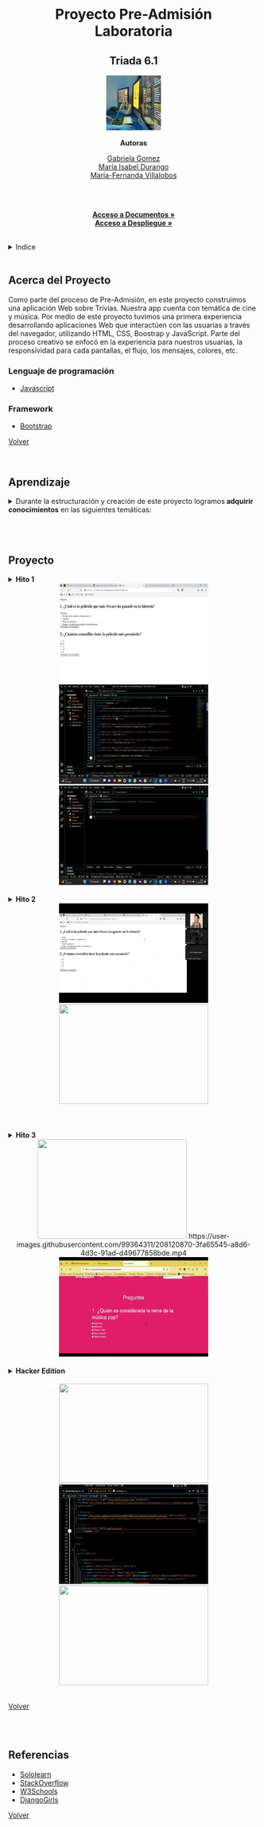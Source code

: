 <div id="volver"></div>

<br/>
<div align="center">

<h1 align="center"><b>Proyecto Pre-Admisión <br/>
 Laboratoria</b></h1>
<h2 align="center">Triada 6.1</h2>
<img src="images/Laboratoria3.jpg" alt="Logo" width="110px" height="110px">

<b>Autoras</b>
<br/>

[Gabriela Gomez](https://github.com/GaabsG)
<br />
[María Isabel Durango](https://github.com/MariaIsaDurango)
<br />
[María-Fernanda Villalobos](https://github.com/MariferVL)

<br/>

  <p align="center">
       </summary>
    <br />
    <a href="https://github.com/MariferVL/Laboratoria6.1"><strong>Acceso a Documentos »</strong></a>
    <br />
     <a href="https://marifervl.github.io/Laboratoria6.1/"><strong>Acceso a Despliegue »</strong></a>
    <br />
 
  </p>
</div>
<br />

<details>
  <summary>Indice</summary>
  <ol>
    <li>
      <a href="#acerca-del-proyecto">Acerca del Proyecto</a>
      <ul>
        <li><a href="#lenguaje-de-programación">Lenguaje de programación </a></li>
      </ul>
    </li>
    <li><a href="#aprendizaje">Aprendizaje</a></li>
    <li><a href="#referencias">Referencias</a></li>
  </ol>
</details>
 <br />

## Acerca del Proyecto

<summary> 
Como parte del proceso de Pre-Admisión, en este proyecto construimos una aplicación Web sobre Trivias. Nuestra app cuenta con temática de cine y música.
Por medio de este proyecto tuvimos una primera experiencia desarrollando aplicaciones Web que interactúen con las usuarias a través del navegador, utilizando HTML, CSS, Boostrap y JavaScript.
Parte del proceso creativo se enfocó en la experiencia para nuestros usuarias, la responsividad para cada pantallas, el flujo, los mensajes, colores, etc.
</summary>

### Lenguaje de programación

- [Javascript](https://www.javascript.com/)

### Framework

- [Bootstrap](https://getbootstrap.com/)

<p align="left"><a href="#volver">Volver</a></p>
 <br />

## Aprendizaje

<details>
  <summary>Durante la estructuración y creación de este proyecto logramos<b> adquirir conocimientos</b>  en las siguientes temáticas:</summary>
  <ul>
  <li> Html </li> 
    <ul>
      <li><a> - [x] Uso de HTML semántico </a></li>
        <ul>
          <li><a> HTML semántico </a></li>
          <li><a> Semantics - MDN Web Docs Glossary </a></li>
        </ul>
    <li><a> - [x] Uso de selectores de CSS </a></li>
      <ul>
        <li> <a> Intro a CSS </a></li>
        <li> <a> CSS selectors - MDN </a></li>
      </ul>
    </ul>
  <br />
  <li> Webb APIs </li>
    <ul>
      <li><a> - [x] Uso de Selectores del DOM </a></li>
        <ul>
          <li> <a> Manipulación del DOM </a></li>
          <li> <a> Introducción al DOM </a></li>
          <li> <a> Localizando elementos DOM usando selectores - MDN </a></li>
        </ul>
    <li><a> - [x] Manejo de eventos del DOM (listeners, propagación, delegación) </a></li>
      <ul>
        <li><a> Introducción a eventos - MDN </a></li>
        <li><a> EventTarget.addEventListener() - MDN </a></li>
        <li><a> EventTarget.removeEventListener() - MDN </a></li>
        <li><a> El objeto Event </a></li>
      </ul>
    <li><a> - [x] Maipulación dinámica del DOM </a></li>
      <ul>
        <li><a> Introducción al DOM </a></li>
        <li><a> Node.appendChild() - MDN </a></li>
        <li><a> Document.creteElement() - MDN </a></li>
        <li><a> Document.createTextNode() - MDN </a></li>
        <li><a> Element.innerHTML() - MDN </a></li>
        <li><a> Node.textContent - MDN </a></li>
      </ul>
       </ul>
    <br />
  <li> Javascript </li>
    <ul>
      <li><a> - [x] Tipos de datos primitivos </a></li>
        <ul>
          <li><a> Valores Primitivos - MDN </a></li>
        </ul>
      <li><a> - [x] Strings (cadenas de caracteres) </a></li>
        <ul>
          <li><a> Strings </a></li>
          <li><a> Strings - Cdena de caracteres - MDN </a></li>
        </ul>
      <li><a> - [x] Variables (declaración, asignación, ámbito) </a></li>
        <ul>
          <li><a> Valores, tipos de datos y operadores </a></li>
          <li><a> Variables </a></li>
        </ul>
      <li><a> - [x] Uso de condicionales (if-else, switch, operador ternaro, lógica booleana) </a></li>
        <ul>
          <li><a> Estructurs condicionales y repetitivas </a></li>
          <li><a> Tomando decisiones en tu código - condicionales - MDN </a></li>
        </ul>
      <li><a> - [x] Funciones (params, args, return) </a></li>
        <ul>
          <li><a> Funciones (control de flujo) </a></li>
          <li><a> Funciones clásicas </a></li>
          <li><a> Arrow Functions </a></li>
          <li><a> Funciones - bloques de código reutilizables - MDN </a></li>
        </ul>
      <li><a> - [x] Uso de identificadores descripptivos (Nomenclatura y semántica) </a></li>
      <br />  
       </ul>
    <li> UX (User eXperience) </li>
      <ul>
        <li><a> - [x] Diseñar la aplicación pensando en y entendiendo al usuario </a></li>
        <li><a> - [x] Crear prototipos para obtener feedback e iterar </a></li>
      </ul>
  </ul>
</details>

  <br />
  <br />
  <br />

## Proyecto

<details>
  <summary><b>Hito 1</b></summary>
  <ul>
    <li><b></b>1 sola pantalla o vista.</li>
    <li><b></b>2 preguntas con, al menos, 3 alternativas de respuesta cada una. </li>
    <li>1 botón para responder y ver cuál es la alternativa correcta.</li>
    <li>No te dice si acertaste o no, sólo te dice cuál alternativa era la correcta.</li>
    <li>Solamente el "esqueleto" estático.</li>
    <li>Dos preguntas con sus respectivas alternativas de respuesta en forma de /radio buttons/. (🔘)</li>
    <li>Botón para <b>“Responder y ver resultados”</b>.</li>
    <li>Mostrar un mensaje de alerta (/alert/) en el navegador que contenga el valor (texto) del /radio button/ cliqueado.</li>
    <li>Que esta vez solamente se marque el /radio button/ seleccionado y que el mensaje /alert/ con los valores de los /radio button/ seleccionados se muestre cuando al hacer /click/ en el botón “Responder y ver resultados”.</li>
</ul>
  </details>

<div align="center">
  <img src="images/1radioXpregunta.png" width="300px" height="200px">
  <img src="images/htmlHito1a.png" width="300px" height="200px">
    <img src="images/jsHito1-2.png" width="300px" height="200px">

</div>

<br />

<details>
  <summary><b>Hito 2</b></summary>
  <ul>
    <li>Una caja de texto (input text) en la que escribe su nombre quien juega.</li>
    <li>Agrega una pantalla simple de bienvenida.</li>
    <li>Un botón de "jugar" o "comenzar" para ir a las preguntas.</li>
    <li>Esta vez deberán haber al menos 3 preguntas con sus respectivas alternativas de respuesta.</li>
    <li>Antes de las peguntas debe decir "Hola [el nombre que se escribió en la pantalla de bienvenida]".</li>
    <li>Botón para responder muestra alternativa correcta para cada pregunta y, además, muestra si cada una de las respuestas fue correcta o incorrecta.</li>
 <li>Botón para volver a jugar que vuelve a la pantalla inicial en la que se pide el nombre.</li>
<li>Determinar si las respuestas seleccionadas son correctas o incorrectas, necesitas predefinir cuál alternativa es la correcta para cada pregunta y evaluar (comparar) si la respuesta de tu usuaria coincide o no.</li>
<li>Identificar elementos HTML que hay en el navegador y obtener sus valores/estados.</li>
<li>Comparar valores/estados de elementos y hacer algo según resultado que obtengas de la comparación/evaluación.</li>
  </ul>
    </details>

  <div align="center">
 <img src="images/clickRadioButton.gif" width="300px" height="200px">
 <img src="images/mensajedealerta.mp4" width="300px" height="200px">

</div>

<br />
<br/>
 <br />

<details>
  <summary><b>Hito 3</b></summary>
  <ul>
    <li> Permitir a usuaria elegir entre 2 tipos de preguntas después de escribir su nombre y antes de ir a responder.</li>
    <li>Agrega puntaje a respuestas correctas e incorrectas y muestra un puntaje total al final.</li>
  </ul>
  </details>
  <div align="center">
  <img src="/images/demomain.gif" width="300px" height="200px">
  https://user-images.githubusercontent.com/99364311/208120870-3fa65545-a8d6-4d3c-91ad-d49677858bde.mp4
  <img src="/images/demoCorrectas.gif" width="300px" height="200px">
</div>
<br />




<details>
  <summary><b>Hacker Edition</b></summary>
  <ul>
    <li>Agregar una cuenta regresiva con un tiempo límite para responder cada pregunta.</li>
    <li>Subir código a GitHub.</li>
    <li>Usar Boostrap.</li>
    <li>Crear una página web responsiva.</li>
  </ul>
</details>
<br />

<div align="center">
  <img src="/images/demomain.gif" width="300px" height="200px">
  <img src="/images/hito3Boostrap.png" width="300px" height="200px">
  <img src="images/mensajedealerta.mp4" width="300px" height="200px">
</div>
<br />
<p align="left"><a href="#volver">Volver</a></p>
<br/>

<br/>

## Referencias

- [Sololearn](https://www.sololearn.com/learning/1024)
- [StackOverflow](https://stackoverflow.com/)
- [W3Schools](https://www.w3schools.com/)
- [DjangoGirls](https://tutorial.djangogirls.org/es/)

<p align="left"><a href="#volver">Volver</a></p>

